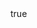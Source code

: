 ---
head:
  title: Home
  description: This is the home page

body:
  group:
    buttons:
      - component: Tagline
        html: TITLE!
      - component: Link
        html: TITLE!
      - component: Button
        html: TITLE!
  button:
    html: TITLE!

# md-header:
#   as: header
#   logo:
#     as: span
#     html: logo
#   title:
#     html: omg
#   links:
#     as: div
#     html:
#     link:
#       as: a
#       href: /link-href-dinges
#       html: link
# md-container:
#   as: main
#   hero:
#     component: Section
#     as: div
#     section-title:
#       as: h1
#       html: TITLE!
#     section-description:
#       as: p
#       html: lorem ipsum nogwattes
#   content:
#     as: section
#     content-title:
#       as: h1
#       html: content TITLE!
#     content-description:
#       as: p
#       html: lorem content ipsum nogwattes
# md-footer:
#   as: footer
#   footer-message:
#     as: p
#     href: /
#     html: footer message
---